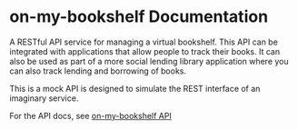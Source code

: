 # on-my-bookshelf Documentation

A RESTful API service for managing a virtual bookshelf. This API can be integrated with applications that allow people to track their books. It can also be used as part of a more social lending library application where you can also track lending and borrowing of books.

This is a mock API is designed to simulate the REST interface of an imaginary service.

For the API docs, see [on-my-bookshelf API](https://davkow.github.io/on-my-bookshelf/)
